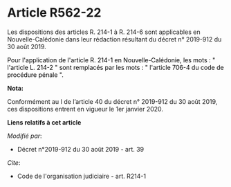 # Article R562-22

Les dispositions des articles R. 214-1 à R. 214-6 sont applicables en Nouvelle-Calédonie dans leur rédaction résultant du
décret n° 2019-912 du 30 août 2019.

<font color="#000000">Pour l'application de l'article R. 214-1 en Nouvelle-Calédonie, les mots : " l'article L. 214-2 " sont
remplacés par les mots : " l'article 706-4 du code de procédure pénale ".</font>

**Nota:**

Conformément au I de l’article 40 du décret n° 2019-912 du 30 août 2019, ces dispositions entrent en vigueur le 1er janvier
2020.

**Liens relatifs à cet article**

_Modifié par_:

  - Décret n°2019-912 du 30 août 2019 - art. 39

_Cite_:

  - Code de l'organisation judiciaire - art. R214-1
